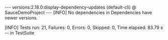
--- versions:2.18.0:display-dependency-updates (default-cli) @ SauceDemoProject ---
[INFO] No dependencies in Dependencies have newer versions.

[INFO] Tests run: 21, Failures: 0, Errors: 0, Skipped: 0, Time elapsed: 83.79 s -- in TestSuite
